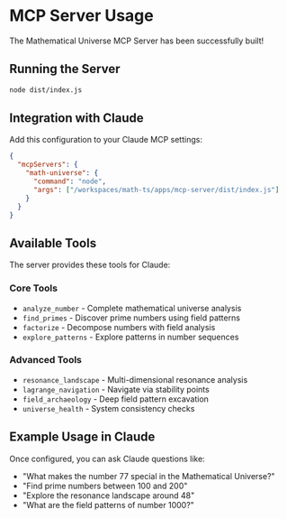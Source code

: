 # MCP Server Usage

The Mathematical Universe MCP Server has been successfully built!

## Running the Server

```bash
node dist/index.js
```

## Integration with Claude

Add this configuration to your Claude MCP settings:

```json
{
  "mcpServers": {
    "math-universe": {
      "command": "node",
      "args": ["/workspaces/math-ts/apps/mcp-server/dist/index.js"]
    }
  }
}
```

## Available Tools

The server provides these tools for Claude:

### Core Tools
- `analyze_number` - Complete mathematical universe analysis
- `find_primes` - Discover prime numbers using field patterns
- `factorize` - Decompose numbers with field analysis
- `explore_patterns` - Explore patterns in number sequences

### Advanced Tools
- `resonance_landscape` - Multi-dimensional resonance analysis
- `lagrange_navigation` - Navigate via stability points
- `field_archaeology` - Deep field pattern excavation
- `universe_health` - System consistency checks

## Example Usage in Claude

Once configured, you can ask Claude questions like:
- "What makes the number 77 special in the Mathematical Universe?"
- "Find prime numbers between 100 and 200"
- "Explore the resonance landscape around 48"
- "What are the field patterns of number 1000?"